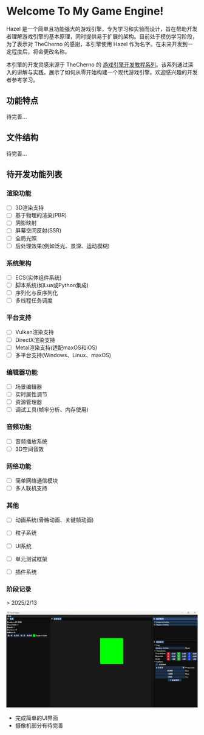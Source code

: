 # Welcome To My Game Engine!

Hazel 是一个简单且功能强大的游戏引擎，专为学习和实验而设计，旨在帮助开发者理解游戏引擎的基本原理，同时提供易于扩展的架构。目前处于模仿学习阶段，为了表示对 TheCherno 的感谢，本引擎使用 Hazel 作为名字。在未来开发到一定程度后，将会更改名称。

本引擎的开发灵感来源于 TheCherno 的 [游戏引擎开发教程系列](https://www.youtube.com/watch?v=JxIZbV_XjAs&list=PLlrATfBNZ98dC-V-N3m0Go4deliWHPFwT)。该系列通过深入的讲解与实践，展示了如何从零开始构建一个现代游戏引擎。欢迎感兴趣的开发者参考学习。

## 功能特点

待完善...

## 文件结构

待完善...

## 待开发功能列表

### 渲染功能

- [ ] 3D渲染支持
- [ ] 基于物理的渲染(PBR)
- [ ] 阴影映射
- [ ] 屏幕空间反射(SSR)
- [ ] 全局光照
- [ ] 后处理效果(例如泛光、景深、运动模糊)

### 系统架构

- [ ] ECS(实体组件系统)
- [ ] 脚本系统(如Lua或Python集成)
- [ ] 序列化与反序列化
- [ ] 多线程任务调度

### 平台支持

- [ ] Vulkan渲染支持
- [ ] DirectX渲染支持
- [ ] Metal渲染支持(适配maxOS和iOS)
- [ ] 多平台支持(Windows、Linux、maxOS)

### 编辑器功能

- [ ] 场景编辑器
- [ ] 实时属性调节
- [ ] 资源管理器
- [ ] 调试工具(帧率分析、内存使用)

### 音频功能

- [ ] 音频播放系统
- [ ] 3D空间音效

### 网络功能

- [ ] 简单网络通信模块
- [ ] 多人联机支持

### 其他

- [ ] 动画系统(骨骼动画、关键帧动画)

- [ ] 粒子系统

- [ ] UI系统
- [ ] 单元测试框架
- [ ] 插件系统



### 阶段记录

\> 2025/2/13

![image-20250213220236927](./assets/image-20250213220236927.png)

- 完成简单的UI界面
- 摄像机部分有待完善